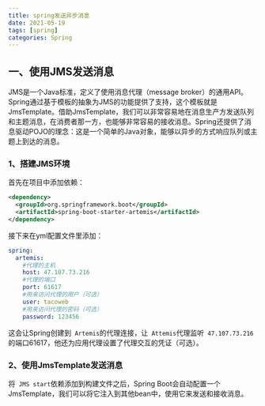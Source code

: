 ```yaml
---
title: spring发送异步消息
date: 2021-05-19
tags: [spring]
categories: Spring
---
```


## 一、使用JMS发送消息

JMS是一个Java标准，定义了使用消息代理（message broker）的通用API。Spring通过基于模板的抽象为JMS的功能提供了支持，这个模板就是JmsTemplate。借助JmsTemplate，我们可以非常容易地在消息生产方发送队列和主题消息，在消费者那一方，也能够非常容易的接收消息。Spring还提供了消息驱动POJO的理念：这是一个简单的Java对象，能够以异步的方式响应队列或主题上到达的消息。

### 1、搭建JMS环境

首先在项目中添加依赖：

```xml
<dependency>
  <groupId>org.springframework.boot</groupId>
  <artifactId>spring-boot-starter-artemis</artifactId>
</dependency>
```

接下来在yml配置文件里添加：

```yml
spring:
  artemis:
    #代理的主机
    host: 47.107.73.216
    #代理的端口
    port: 61617
    #用来访问代理的用户（可选）
    user: tacoweb
    #用来访问代理的密码（可选）
    password: 123456
```

这会让Spring创建到` Artemis`的代理连接，让` Attemis`代理监听` 47.107.73.216`的端口61617，他还为应用代理设置了代理交互的凭证（可选）。

### 2、使用JmsTemplate发送消息

将` JMS start`依赖添加到构建文件之后，Spring Boot会自动配置一个JmsTemplate，我们可以将它注入到其他bean中，使用它来发送和接收消息。















